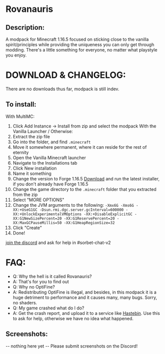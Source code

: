 # Rovanauris

## Description:
A modpack for Minecraft 1.16.5 focused on sticking close to the vanilla spirit/principles while providing the uniqueness you can only get through modding. There's a little something for everyone, no matter what playstyle you enjoy.

# DOWNLOAD & CHANGELOG:
There are no downloads thus far, modpack is still indev.

## To install:
With MultiMC:
1. Click Add Instance -> Install from zip and select the modpack
With the Vanilla Launcher / Otherwise:
1. Extract the zip file
2. Go into the folder, and find `.minecraft`
3. Move it somewhere permanent, where it can reside for the rest of eternity
4. Open the Vanilla Minecraft launcher
5. Navigate to the Installations tab
6. Click New installation
7. Name it something
8. Change the version to Forge 1.16.5 [Download](https://files.minecraftforge.net/net/minecraftforge/forge/index_1.16.5.html) and run the latest  installer, if you don't already have Forge 1.16.5
9. Change the game directory to the `.minecraft` folder that you extracted from the zip
10. Select "MORE OPTIONS"
11. Change the JVM arguments to the following: `-Xmx6G -Xms6G -XX:+UseG1GC -Dsun.rmi.dgc.server.gcInterval=600000 -XX:+UnlockExperimentalVMOptions -XX:+DisableExplicitGC -XX:G1NewSizePercent=20 -XX:G1ReservePercent=20 -XX:MaxGCPauseMillis=50 -XX:G1HeapRegionSize=32`
12. Click "Create"
13. Done!

[join the discord](https://discord.gg/G2RxbCC4) and ask for help in #sorbet-chat-v2

# FAQ:
- Q: Why the hell is it called Rovanauris?
- A: That's for you to find out
- Q: Why no OptiFine?
- A: Redistributing OptiFine is illegal, and besides, in this modpack it is a huge detriment to performance and it causes many, many bugs. Sorry, no shaders.
- Q: My game crashed what do I do?
- A: Get the crash report, and upload it to a service like [Hastebin](https://www.toptal.com/developers/hastebin/). Use this to ask for help, otherwise we have no idea what happened.

## Screenshots:

-- nothing here yet --
Please submit screenshots on the Discord!
